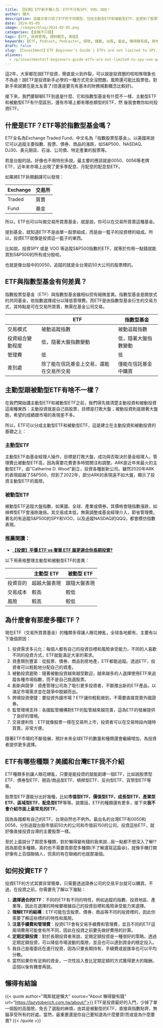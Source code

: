 ```yaml
---
title: 【投資】ETF新手懶人包｜ETF不只有SPY、VOO、QQQ！
author: 懶大
description: 這篇文章介紹了ETF的不同類型，包括主動型ETF和被動型ETF，並提到了股票型、債券型、期貨/商品型、槓桿型、反向型和貨幣型等不同種類的ETF。文章還提到了一些著名的ETF，如追蹤S&P500指數的SPY和VOO，以及追蹤NASDAQ表現的QQQ。最後，文章提到了如何選擇和購買ETF。
date: 2024-05-05
image: /images/blog/2024-05-05.png
categories: [金融不只錢]
tags: [ETF, 投資管理, 理財觀念, 美股]
keywords: [ETF, Podcast, Podcaster, 保險, 儲蓄, 台股, 基金, 懶得變有錢, 房地產, 投資, 投資理財, 支出, 收入, 理財, 理財規劃, 瑪斯理財兩三事, 稅務, 總體經濟, 美股, 職涯心得, 股利收入, 複委託, 記帳, 讀書心得, 財務規劃, 財商, 貸款, 資產配置, 退休規劃, 開源節流]
draft: false
slug: 【Investment】ETF Beginner's Guide | ETFs are not limited to SPY, VOO, QQQ!
aliases:
  - /p/investmentetf-beginners-guide-etfs-are-not-limited-to-spy-voo-qqq/
---
```

這2年，大家都在說ETF投資，簡直是火到炸裂，可以說是投資圈的啦啦隊現象也不為過！說ETF是投資新手必學的一種方式完全沒問題，風險還可能比股票低，對新手來說實在是太友善了(但還是要先有基本的財務規劃概念比較好)。

接下來，我們要聊聊ETF到底是什麼、它和指數型基金有什麼不一樣、主動型ETF和被動型ETF有什麼區別，還有市場上都有哪些類型的ETF，然 後我會教你如何投資ETF。

## 什麼是ETF？ETF等於指數型基金嗎？

ETF全名為Exchange Traded Fund，中文名為「指數股票型基金」。以美國來說它可以追蹤主要指數、股票、債券、商品的漲跌，如S&P500、NASDAQ、DJ30、美元期貨、石油、公司債、特定產業的股票等。

若是台股的話，好像也不用特別多說，最主要的應該就是0050、0056等老牌ETF，近年來市場上出現了更多季配息、月配息的配息型ETF。

如果將ETF拆開翻譯可以發現：

| Exchange | 交易所 |
| --- | --- |
| Traded | 買賣 |
| Fund | 基金 |

所以，ETF也可以叫做交易所買賣基金，就是說，你可以在交易所買賣這種基金。

提到基金，就知道ETF不是由單一股票組成，而是由一籃子的投資標的組成。所以，投資ETF就像是投資這一籃子的東西。

比如說，投資SPY 或是 VOO 等追蹤S&P500指數的ETF，就等於你用一點錢就能買到S&P500的所有成分股啦。

也就是像台股中的0050，追蹤的就是全台灣前50大公司的股票標的。

## ETF與指數型基金有何差異？

指數股票型基金（ETF）與指數型基金雖相似但有細微差異。指數型基金是開放式的共同基金，依指數選擇成分以降低管理費。而ETF是由指數型基金衍生的交易方式，其特點是可在交易所買賣，無需在基金公司交易。

|  | ETF | 指數型基金 |
| --- | --- | --- |
| 交易模式 | 被動追蹤指數 | 被動追蹤指數 |
| 投資組合變動程度 | 低，隨著大盤指數變動 | 低，隨著大盤指數變動 |
| 管理費 | 低 | 低 |
| 差別處 | 除了能在信託基金上交易，還能在交易所交易 | 僅能在信託基金中購買 |

## 主動型跟被動型ETF有啥不一樣？

在我們開始講主動型ETF和被動型ETF之前，我們得先搞清楚主動投資和被動投資這兩種東西：主動投資就是自己挑股票，目標是打敗大盤；被動投資則是跟著大盤跑，希望的成績跟市場的表現差不多。

所以，ETF可以分成主動型ETF和被動型ETF，這是建立在主動投資和被動投資的基礎之上：

### 主動型ETF

主動型ETF由基金經理人操作，目標是打敗大盤，成功與否取決於基金經理人。管理費比被動型ETF高，因為需要花費更多時間關注和調整。ARK是近年來最火的主動型ETF，由"Catherine D. Wood"創立，投資各種創新公司。雖然2020年ARK的表現超越了S&P500，但到了2022年，部分ARK的表現遠不如大盤，顯示了投資主動型ETF的風險。

### 被動型ETF

被動型ETF追蹤大盤指數，如某國、全球、產業或債券。其價格會隨指數漲跌，如槓桿型ETF會漲跌幾倍。其交易成本低，無需調整或基金經理介入，節省管理費。著名的有追蹤S&P500的SPY和VOO，以及追蹤NASDAQ的QQQ，都會模仿指數表現。

### 推薦閱讀：

- **[【投資】平價 ETF vs 奢華 ETF 誰更適合你長期投資?](https://lazytoberich.com.tw/p/investing-affordable-vs-luxury-etf-comparison/)**

以下用表格整理主動型和被動型ETF的差異：

|  | 主動型 ETF | 被動型 ETF |
| --- | --- | --- |
| 投資目的 | 超越大盤表現 | 跟隨大盤表現 |
| 交易成本 | 較高 | 較低 |
| 風險 | 較高 | 較低 |

## 為什麼會有那麼多種ETF？

現在ETF（交易所買賣基金）的種類多得讓人眼花繚亂，全球各地都有，主要有以下幾個原因：

1. 投資需求多元化：每個人都有自己的投資目標和風險承受能力，不同的人喜歡不同的投資方式，ETF就能滿足大家的需求。
2. 資產類別豐富：從股票、債券、商品到房地產，ETF都能追蹤。透過ETF，投資者可以輕鬆地分配自己的資產。
3. 被動投資趨勢：隨著被動投資越來越受歡迎，越來越多的人選擇使用ETF來追蹤各種市場指數，而不是自己挑選股票。
4. 創新與競爭：資產管理公司為了吸引更多投資者，不斷推出新的ETF產品，以滿足市場需求並在競爭中脫穎而出。
5. 跨境投資便捷：要投資外國市場？ETF讓你輕鬆做到，不需要直接買賣外國證券。
6. 監管環境支持：各國監管機構對ETF的監管越來越完善，這為ETF的發展提供了良好的環境。
7. 交易便利性：ETF就像股票一樣在交易所上市，投資者可以在交易時段內隨時買賣，非常方便。

隨著ETF市場的不斷發展，預計未來全球ETF的數量和種類還會繼續增加，為投資者提供更多選擇。

## ETF有哪些種類？美國和台灣ETF我不介紹

ETF種類多到讓人眼花繚亂，只要是能投資的就能創建一個ETF，比如說股票型ETF、債券型ETF、期貨/商品型ETF、槓桿型ETF、反向型ETF、貨幣型ETF等等。

股票型ETF還能分出好幾種，比如**市值型ETF、價值型ETF、成長型ETF、產業型ETF、區域型ETF、配息型ETF**等等。說實話，ETF的種類還有更多，接下來**我不會介紹市面上最常見的ETF**。

因為各國都有自己的ETF，台灣自然也不例外。最出名的台灣ETF有0050和0056，分別追蹤台股市值前50大的公司和市值前150的公司。投資這些ETF，就好像直接投資台灣的主要股票一樣。

至於上面說分了那麼多種類，對於懶得變有錢的我來說…我一點都不想深入了解!?因為那麼多種類，真的也不需要買那麼多種類(不了解還寫這篇😆)，就像手機打開好像有上百個聯絡人，但真的有在聯絡的也就那幾個。

## 如何投資ETF？

投資ETF的方式其實非常簡單，只需要透過證券公司的交易平台就可以購買。不過，在投資之前，你需要先了解以下幾點：

1. **選擇適合的ETF**：不同的ETF有不同的特性，例如追蹤的指數、投資地區、產業等，因此在選擇的時候要根據自己的投資目標和風險承受能力來選擇。
2. **理解ETF的結構**：ETF可能包含股票、債券、商品等不同的投資標的，因此你需要了解這些標的的特性和風險。
3. **注意手續費和管理費**：投資ETF會有交易手續費和管理費，並且不同的ETF這兩項費用可能會有所不同，因此在投資之前要先做好費用的計算。
4. **定期定額投資**：對於長期投資者來說，定期定額投資是一種很好的策略。透過定期定額投資，可以降低市場波動的風險，並且也可以達到資金的穩定投入。
5. 我自己是複委託在進行投資，因為只要長期持有，手續費或是匯率也可以平均分散。
6. 當然如果你有足夠的資金，一次性投入會比定期定額的方式獲得更大的報酬。這個以後有機會再說。



## 懶得有結論

{{< quote author="瑪斯就是懶大" source="About 懶得變有錢" url="https://lazytoberich.com.tw/about/">}}
ETF是投資最好的入門，少掉了單一個股的高風險，免去了選股的麻煩，由其是被動型的ETF，直接與指數貼齊，無腦享受所有的好處。當然，最重要還是你自己要知道為什麼要買!而或是為什麼要賣?
{{< /quote >}}
